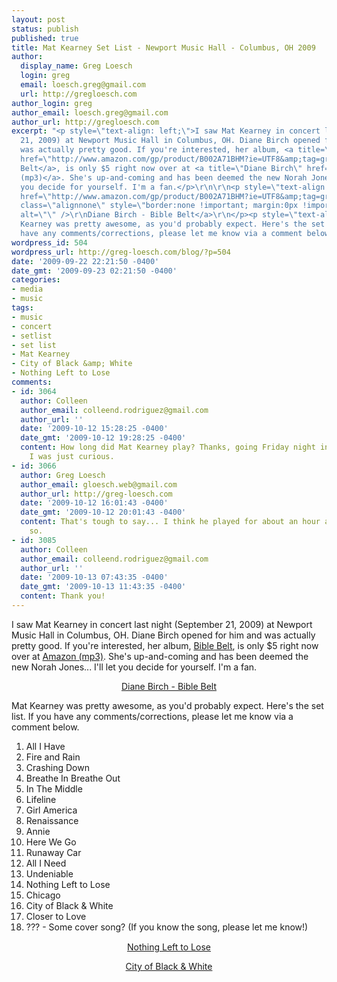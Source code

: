 ```yaml
---
layout: post
status: publish
published: true
title: Mat Kearney Set List - Newport Music Hall - Columbus, OH 2009
author:
  display_name: Greg Loesch
  login: greg
  email: loesch.greg@gmail.com
  url: http://gregloesch.com
author_login: greg
author_email: loesch.greg@gmail.com
author_url: http://gregloesch.com
excerpt: "<p style=\"text-align: left;\">I saw Mat Kearney in concert last night (September
  21, 2009) at Newport Music Hall in Columbus, OH. Diane Birch opened for him and
  was actually pretty good. If you're interested, her album, <a title=\"Diane Birch\"
  href=\"http://www.amazon.com/gp/product/B002A71BHM?ie=UTF8&amp;tag=grlomatitranm-20&amp;linkCode=as2&amp;camp=1789&amp;creative=390957&amp;creativeASIN=B002A71BHM\">Bible
  Belt</a>, is only $5 right now over at <a title=\"Diane Birch\" href=\"http://www.amazon.com/gp/product/B002A71BHM?ie=UTF8&amp;tag=grlomatitranm-20&amp;linkCode=as2&amp;camp=1789&amp;creative=390957&amp;creativeASIN=B002A71BHM\">Amazon
  (mp3)</a>. She's up-and-coming and has been deemed the new Norah Jones... I'll let
  you decide for yourself. I'm a fan.</p>\r\n\r\n<p style=\"text-align: center;\"><a
  href=\"http://www.amazon.com/gp/product/B002A71BHM?ie=UTF8&amp;tag=grlomatitranm-20&amp;linkCode=as2&amp;camp=1789&amp;creative=390957&amp;creativeASIN=B002A71BHM\"><img
  class=\"alignnone\" style=\"border:none !important; margin:0px !important;\" src=\"http://greg-loesch.com/images/DianeBirch.jpg\"
  alt=\"\" />\r\nDiane Birch - Bible Belt</a>\r\n</p><p style=\"text-align: left;\">Mat
  Kearney was pretty awesome, as you'd probably expect. Here's the set list. If you
  have any comments/corrections, please let me know via a comment below."
wordpress_id: 504
wordpress_url: http://greg-loesch.com/blog/?p=504
date: '2009-09-22 22:21:50 -0400'
date_gmt: '2009-09-23 02:21:50 -0400'
categories:
- media
- music
tags:
- music
- concert
- setlist
- set list
- Mat Kearney
- City of Black &amp; White
- Nothing Left to Lose
comments:
- id: 3064
  author: Colleen
  author_email: colleend.rodriguez@gmail.com
  author_url: ''
  date: '2009-10-12 15:28:25 -0400'
  date_gmt: '2009-10-12 19:28:25 -0400'
  content: How long did Mat Kearney play? Thanks, going Friday night in Atlanta and
    I was just curious.
- id: 3066
  author: Greg Loesch
  author_email: gloesch.web@gmail.com
  author_url: http://greg-loesch.com
  date: '2009-10-12 16:01:43 -0400'
  date_gmt: '2009-10-12 20:01:43 -0400'
  content: That's tough to say... I think he played for about an hour and a half or
    so.
- id: 3085
  author: Colleen
  author_email: colleend.rodriguez@gmail.com
  author_url: ''
  date: '2009-10-13 07:43:35 -0400'
  date_gmt: '2009-10-13 11:43:35 -0400'
  content: Thank you!
---
```

<p style="text-align: left;">I saw Mat Kearney in concert last night (September 21, 2009) at Newport Music Hall in Columbus, OH. Diane Birch opened for him and was actually pretty good. If you're interested, her album, <a title="Diane Birch" href="http://www.amazon.com/gp/product/B002A71BHM?ie=UTF8&amp;tag=grlomatitranm-20&amp;linkCode=as2&amp;camp=1789&amp;creative=390957&amp;creativeASIN=B002A71BHM">Bible Belt</a>, is only $5 right now over at <a title="Diane Birch" href="http://www.amazon.com/gp/product/B002A71BHM?ie=UTF8&amp;tag=grlomatitranm-20&amp;linkCode=as2&amp;camp=1789&amp;creative=390957&amp;creativeASIN=B002A71BHM">Amazon (mp3)</a>. She's up-and-coming and has been deemed the new Norah Jones... I'll let you decide for yourself. I'm a fan.</p>
<p style="text-align: center;"><a href="http://www.amazon.com/gp/product/B002A71BHM?ie=UTF8&amp;tag=grlomatitranm-20&amp;linkCode=as2&amp;camp=1789&amp;creative=390957&amp;creativeASIN=B002A71BHM"><img class="alignnone" style="border:none !important; margin:0px !important;" src="http://greg-loesch.com/images/DianeBirch.jpg" alt="" /><br />
Diane Birch - Bible Belt</a></p>
<p style="text-align: left;">Mat Kearney was pretty awesome, as you'd probably expect. Here's the set list. If you have any comments/corrections, please let me know via a comment below.<a id="more"></a><a id="more-504"></a></p>
<ol>
<li>All I Have</li>
<li>Fire and Rain</li>
<li>Crashing Down</li>
<li>Breathe In Breathe Out</li>
<li>In The Middle</li>
<li>Lifeline</li>
<li>Girl America</li>
<li>Renaissance</li>
<li>Annie</li>
<li>Here We Go</li>
<li>Runaway Car</li>
<li>All I Need</li>
<li>Undeniable</li>
<li>Nothing Left to Lose</li>
<li>Chicago</li>
<li>City of Black &amp; White</li>
<li>Closer to Love</li>
<li style="text-align: left;">??? - Some cover song? (If you know the song, please let me know!)</li>
</ol>
<p style="text-align: center;"><a href="http://www.amazon.com/gp/product/B00138F7GK?ie=UTF8&amp;tag=grlomatitranm-20&amp;linkCode=as2&amp;camp=1789&amp;creative=390957&amp;creativeASIN=B00138F7GK"><img src="http://greg-loesch.com/images/kearneynothinglefttolose.jpg" border="0" alt="" /><img style="border:none !important; margin:0px !important;" src="http://www.assoc-amazon.com/e/ir?t=grlomatitranm-20&amp;l=as2&amp;o=1&amp;a=B00138F7GK" border="0" alt="" width="1" height="1" /><br />
Nothing Left to Lose</a></p>
<p style="text-align: center;">
<p style="text-align: center;"><a href="http://www.amazon.com/gp/product/B0026FZHDW?ie=UTF8&amp;tag=grlomatitranm-20&amp;linkCode=as2&amp;camp=1789&amp;creative=390957&amp;creativeASIN=B0026FZHDW"><img src="51Eo1pZgTYL._SL160_.jpg" border="0" alt="" /><img style="border:none !important; margin:0px !important;" src="http://greg-loesch.com/images/matkearney-cityofblackandwhite.jpg" border="0" alt="" /><br />
City of Black &amp; White</a></p>
